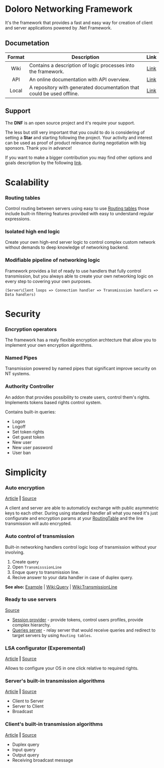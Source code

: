 # Doloro Networking Framework
It's the framework that provides a fast and easy way for creation of client and server applications powered by .Net Framework.

## Documetation
| Format | Description | Link |
| :---: | --- | :---: |
| Wiki | Contains a description of logic processes into the framework. | [Link](https://github.com/ElbyFross/doloro-networking-framework/wiki) |
| API | An online documentation with API overview. | [Link](https://elbyfross.github.io/dnf-docs/) |
| Local | A repository with generated documentation that could be used offline. | [Link](https://github.com/ElbyFross/dnf-docs) |

## Support
The **DNF** is an open source project and it's require your support. 

The less but still very important that you could to do is considering of setting a **Star** and starting following the project. Your activity and interest can be used as proof of product relevance during negotiation with big sponsors. Thank you in advance!

If you want to make a bigger contribution you may find other options and goals description by the following [link](https://github.com/ElbyFross/doloro-networking-framework/wiki/Support-of-the-initiative).

# Scalability
### Routing tables
Control routing between servers using easy to use [Routing tables](https://github.com/ElbyFross/doloro-networking-framework/wiki/RoutingTable) those include built-in filtering features provided with easy to understand regular expressions.

### Isolated high end logic 
Create your own high-end server logic to control complex custom network without demands to deep knowledge of networking backend.

### Modifiable pipeline of networking logic
Framework provides a list of ready to use handlers that fully control transmission, but you always able to create your own networking logic on every step to covering your own purposes.

`(Server\Clent loops => Connection handler => Transmisssion handlers => Data handlers)`

# Security
### Encryption operators
The framework has a realy flexible encryption archtecture that allow you to implement your own encryption algorithms. 

### Named Pipes
Transmission powered by named pipes that significant improve security on NT systems.

### Authority Controller
An addon that provides possibility to create users, control them's rights. Implements tokens based rights control system.

Contains built-in queries:
- Logon
- Logoff
- Set token rights
- Get guest token
- New user
- New user password
- User ban

# Simplicity
### Auto encryption
[Article](https://github.com/ElbyFross/doloro-networking-framework/wiki/Encryption) **|** [Source](./Core/PipesProvider/Security/)

A client and server are able to automaticly exchange with public asymmetric keys to each other. During using standard handler all what you need it's just configurate and encryption params at your [RoutingTable](https://github.com/ElbyFross/doloro-networking-framework/wiki/RoutingTable) and the line transmission will auto encrypted.

### Auto control of transmission
Built-in networking handlers control logic loop of transmission without your involving.
1. Create query
2. Open `TransmisssionLine`
3. Enque query to transmission line.
4. Recive answer to your data handler in case of duplex query.

**See also:** [Example]() | [Wiki:Query](https://github.com/ElbyFross/doloro-networking-framework/wiki/Query) | [Wiki:TransmissionLine](https://github.com/ElbyFross/doloro-networking-framework/wiki/Transmission-controllers)

### Ready to use servers
[Source](./Examples/Servers/)

- [Session provider](https://github.com/ElbyFross/doloro-networking-framework/wiki/SessionProvider) - provide tokens, control users profiles, provide complex hierarchy.
- [Queries server](https://github.com/ElbyFross/doloro-networking-framework/wiki/QueriesServer) - relay server that would receive queries and redirect to target servers by using `Routing tables`.
  
### LSA configurator (Experemental)
[Article](https://github.com/ElbyFross/doloro-networking-framework/wiki/General-security#lsa-modification) **|** [Source](./Core/PipesProvider/Security/)

Allows to configure your OS in one click relative to required rights.

### Server's built-in transmission algorithms
[Article](https://github.com/ElbyFross/doloro-networking-framework/wiki/Transmission-controllers) **|** [Source](./Core/PipesProvider/Server/TransmisssionControllers/)

- Client to Server
- Server to Client
- Broadcast

### Client's built-in transmission algorithms 
[Article](https://github.com/ElbyFross/doloro-networking-framework/wiki/TransmissionLine) **|** [Source](./Core/UniformClient/Providers/PipesProvider/BaseClientPPHandlers.cs)

- Duplex query
- Input query
- Output query
- Receiving broadcast message
